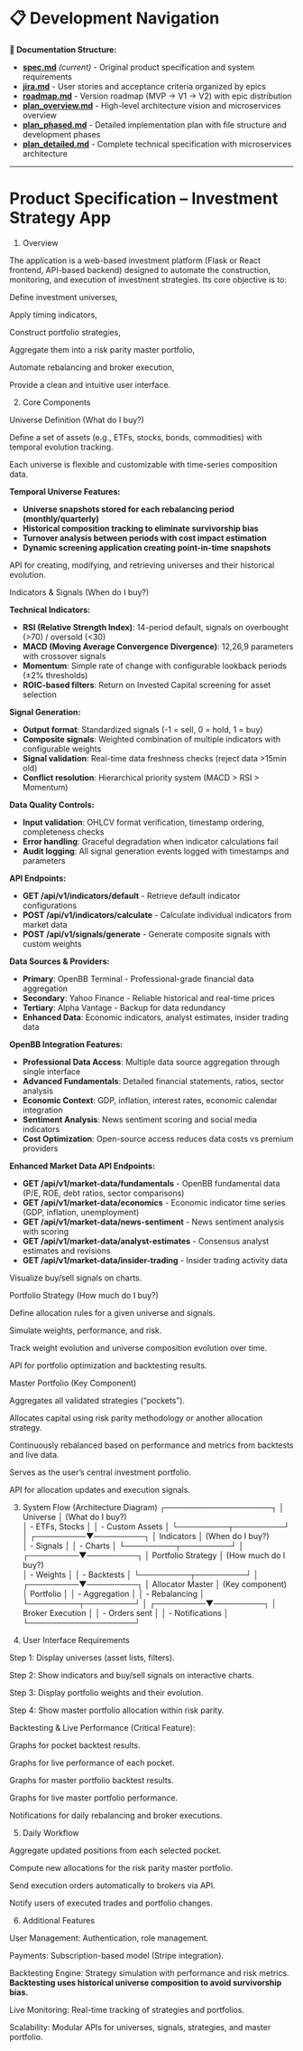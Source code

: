 # 📋 Development Navigation

**📄 Documentation Structure:**
- **[spec.md](./spec.md)** *(current)* - Original product specification and system requirements
- **[jira.md](./jira.md)** - User stories and acceptance criteria organized by epics
- **[roadmap.md](./roadmap.md)** - Version roadmap (MVP → V1 → V2) with epic distribution
- **[plan_overview.md](./plan_overview.md)** - High-level architecture vision and microservices overview  
- **[plan_phased.md](./plan_phased.md)** - Detailed implementation plan with file structure and development phases
- **[plan_detailed.md](./plan_detailed.md)** - Complete technical specification with microservices architecture

---

# Product Specification – Investment Strategy App
1. Overview

The application is a web-based investment platform (Flask or React frontend, API-based backend) designed to automate the construction, monitoring, and execution of investment strategies.
Its core objective is to:

Define investment universes,

Apply timing indicators,

Construct portfolio strategies,

Aggregate them into a risk parity master portfolio,

Automate rebalancing and broker execution,

Provide a clean and intuitive user interface.

2. Core Components

Universe Definition (What do I buy?)

Define a set of assets (e.g., ETFs, stocks, bonds, commodities) with temporal evolution tracking.

Each universe is flexible and customizable with time-series composition data.

**Temporal Universe Features:**
- **Universe snapshots stored for each rebalancing period (monthly/quarterly)**
- **Historical composition tracking to eliminate survivorship bias**
- **Turnover analysis between periods with cost impact estimation**
- **Dynamic screening application creating point-in-time snapshots**

API for creating, modifying, and retrieving universes and their historical evolution.

Indicators & Signals (When do I buy?)

**Technical Indicators:**
- **RSI (Relative Strength Index)**: 14-period default, signals on overbought (>70) / oversold (<30)
- **MACD (Moving Average Convergence Divergence)**: 12,26,9 parameters with crossover signals
- **Momentum**: Simple rate of change with configurable lookback periods (±2% thresholds)
- **ROIC-based filters**: Return on Invested Capital screening for asset selection

**Signal Generation:**
- **Output format**: Standardized signals (-1 = sell, 0 = hold, 1 = buy)
- **Composite signals**: Weighted combination of multiple indicators with configurable weights
- **Signal validation**: Real-time data freshness checks (reject data >15min old)
- **Conflict resolution**: Hierarchical priority system (MACD > RSI > Momentum)

**Data Quality Controls:**
- **Input validation**: OHLCV format verification, timestamp ordering, completeness checks
- **Error handling**: Graceful degradation when indicator calculations fail
- **Audit logging**: All signal generation events logged with timestamps and parameters

**API Endpoints:**
- **GET /api/v1/indicators/default** - Retrieve default indicator configurations
- **POST /api/v1/indicators/calculate** - Calculate individual indicators from market data
- **POST /api/v1/signals/generate** - Generate composite signals with custom weights

**Data Sources & Providers:**
- **Primary**: OpenBB Terminal - Professional-grade financial data aggregation
- **Secondary**: Yahoo Finance - Reliable historical and real-time prices
- **Tertiary**: Alpha Vantage - Backup for data redundancy
- **Enhanced Data**: Economic indicators, analyst estimates, insider trading data

**OpenBB Integration Features:**
- **Professional Data Access**: Multiple data source aggregation through single interface
- **Advanced Fundamentals**: Detailed financial statements, ratios, sector analysis
- **Economic Context**: GDP, inflation, interest rates, economic calendar integration
- **Sentiment Analysis**: News sentiment scoring and social media indicators
- **Cost Optimization**: Open-source access reduces data costs vs premium providers

**Enhanced Market Data API Endpoints:**
- **GET /api/v1/market-data/fundamentals** - OpenBB fundamental data (P/E, ROE, debt ratios, sector comparisons)
- **GET /api/v1/market-data/economics** - Economic indicator time series (GDP, inflation, unemployment)
- **GET /api/v1/market-data/news-sentiment** - News sentiment analysis with scoring
- **GET /api/v1/market-data/analyst-estimates** - Consensus analyst estimates and revisions
- **GET /api/v1/market-data/insider-trading** - Insider trading activity data

Visualize buy/sell signals on charts.

Portfolio Strategy (How much do I buy?)

Define allocation rules for a given universe and signals.

Simulate weights, performance, and risk.

Track weight evolution and universe composition evolution over time.

API for portfolio optimization and backtesting results.

Master Portfolio (Key Component)

Aggregates all validated strategies (“pockets”).

Allocates capital using risk parity methodology or another allocation strategy.

Continuously rebalanced based on performance and metrics from backtests and live data.

Serves as the user’s central investment portfolio.

API for allocation updates and execution signals.

3. System Flow (Architecture Diagram)
   ┌───────────────────┐
   │ Universe          │  (What do I buy?)  
   │  - ETFs, Stocks   │
   │  - Custom Assets  │
   └─────────┬─────────┘
             │
   ┌─────────▼─────────┐
   │ Indicators         │ (When do I buy?)  
   │  - Signals         │
   │  - Charts          │
   └─────────┬─────────┘
             │
   ┌─────────▼─────────┐
   │ Portfolio Strategy │ (How much do I buy?)  
   │  - Weights         │
   │  - Backtests       │
   └─────────┬─────────┘
             │
   ┌─────────▼─────────┐
   │ Allocator Master │ (Key component)  
   │ Portfolio          │
   │  - Aggregation     │
   │  - Rebalancing     │
   └─────────┬─────────┘
             │
   ┌─────────▼─────────┐
   │ Broker Execution   │
   │  - Orders sent     │
   │  - Notifications  │
   └───────────────────┘

4. User Interface Requirements

Step 1: Display universes (asset lists, filters).

Step 2: Show indicators and buy/sell signals on interactive charts.

Step 3: Display portfolio weights and their evolution.

Step 4: Show master portfolio allocation within risk parity.

Backtesting & Live Performance (Critical Feature):

Graphs for pocket backtest results.

Graphs for live performance of each pocket.

Graphs for master portfolio backtest results.

Graphs for live master portfolio performance.

Notifications for daily rebalancing and broker executions.

5. Daily Workflow

Aggregate updated positions from each selected pocket.

Compute new allocations for the risk parity master portfolio.

Send execution orders automatically to brokers via API.

Notify users of executed trades and portfolio changes.

6. Additional Features

User Management: Authentication, role management.

Payments: Subscription-based model (Stripe integration).

Backtesting Engine: Strategy simulation with performance and risk metrics. **Backtesting uses historical universe composition to avoid survivorship bias.**

Live Monitoring: Real-time tracking of strategies and portfolios.

Scalability: Modular APIs for universes, signals, strategies, and master portfolio.